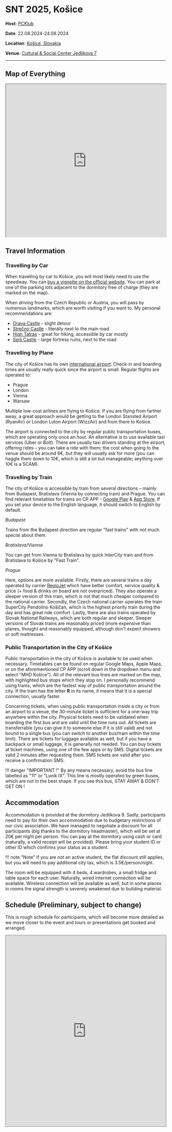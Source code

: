 # SNT 2025, Košice

**Host**: [PCKlub](https://pcklub.sk/)

**Date**: 22.08.2024-24.08.2024

**Location**: [Košice, Slovakia](https://maps.app.goo.gl/DzgL8GCuKCccFcX47)

**Venue**: [Cultural & Social Center Jedlíkova 7](https://maps.app.goo.gl/5gyNgTHsmN7fheab9)

------------------------------------------------------------------------

## Map of Everything

<iframe src="https://www.google.com/maps/d/u/1/embed?mid=13phgksWZd3I-MpJkVYDJ_u4piRx27uw&ehbc=2E312F&noprof=1" width=100% height="480"></iframe>

## Travel Information

### Travelling by Car

When travelling by car to Košice, you will most likely need to use the speedway. You can [buy a vignette on the official website](https://eznamka.sk/en). You can park at one of the parking lots adjacent to the dormitory free of charge (they are marked on the map).

When driving from the Czech Republic or Austria, you will pass by numerous landmarks, which are worth visiting if you want to. My personal recommendations are:

 - [Orava Castle](https://maps.app.goo.gl/15pxJ47h6rC1Ewqp7) - slight detour
 - [Strečno Castle](https://maps.app.goo.gl/mqmUrqWqLvFCq1yy8) - literally next to the main road
 - [High Tatras](https://maps.app.goo.gl/t4Bm4GW79ow354cK9) - great for hiking, accessible by car mostly
 - [Spiš Castle](https://maps.app.goo.gl/xpjg7zL69RuHa4rz9) - large fortress ruins, next to the road

### Travelling by Plane

The city of Košice has its own [international airport](https://www.airportkosice.sk/en). Check-in and boarding times are usually really quick since the airport is small. Regular flights are operated to:

 - Prague
 - London
 - Vienna
 - Warsaw

Multiple low-cost airlines are flying to Košice. If you are flying from farther away, a great approach would be getting to the London Stansted Airport (RyanAir) or London Luton Airport (WizzAir) and from there to Košice.

The airport is connected to the city by regular public transportation buses, which are operating only once an hour. An alternative is to use available taxi services (Uber or Bolt). There are usually taxi drivers standing at the airport, offering rides – you can take a ride with them; the cost when going to the venue should be around 6€, but they will usually ask for more (you can haggle them down to 10€, which is still a lot but manageable; anything over 10€ is a SCAM).

### Travelling by Train

The city of Košice is accessible by train from several directions – mainly from Budapest, Bratislava (Vienna by connecting train) and Prague. You can find relevant timetables for trains on CP APP - [Google Play](https://play.google.com/store/apps/details?id=cz.chaps.cpsk&pcampaignid=web_share) & [App Store](https://apps.apple.com/us/app/cestovn%C3%A9-poriadky-cp/id1054934213). If you set your device to the English language, it should switch to English by default.

*Budapest*

Trains from the Budapest direction are regular "fast trains" with not much special about them.

*Bratislava/Vienna*

You can get from Vienna to Bratislava by quick InterCity train and from Bratislava to Košice by "Fast Train".

*Prague*

Here, options are more available. Firstly, there are several trains a day operated by carrier [RegioJet](https://regiojet.com/) which have better comfort, service quality & price (+ food & drinks on board are not overpriced). They also operate a sleeper version of this train, which is not that much cheaper compared to the national carrier. Secondly, the Czech national carrier operates the train SuperCity Pendolino Košičan, which is the highest priority train during the day and has great ride comfort. Lastly, there are also trains operated by Slovak National Railways, which are both regular and sleeper. Sleeper versions of Slovak trains are reasonably priced (more expensive than planes, though) and reasonably equipped, although don't expect showers or soft mattresses.

### Public Transportation in the City of Košice

Public transportation in the city of Košice is available to be used when necessary. Timetables can be found on regular Google Maps, Apple Maps, or on the aforementioned CP APP (scroll down in the dropdown menu and select "MHD Košice"). All of the relevant bus lines are marked on the map, with highlighted bus stops which they stop on. I personally recommend using trams, which are the fastest way of public transportation around the city. If the tram has the letter **R** in its name, it means that it is a special connection, usually faster.

Concerning tickets, when using public transportation inside a city or from an airport to a venue, the 30-minute ticket is sufficient for a one-way trip anywhere within the city. Physical tickets need to be validated when boarding the first bus and are valid until the time runs out. All tickets are transferrable (you can give it to someone else if it is still valid) and not bound to a single bus (you can switch to another bus/tram within the time limit). There are tickets for luggage available as well, but if you have a backpack or small luggage, it is generally not needed. You can buy tickets at ticket machines, using one of the few apps or by SMS. Digital tickets are valid 2 minutes after requesting them. SMS tickets are valid after you receive a confirmation SMS.

!!! danger "IMPORTANT !"
    By any means necessary, avoid the bus line labelled as "11" or "Luník IX". This line is mostly operated by green buses, which are not in the best shape. If you see this bus, STAY AWAY & DON'T GET ON !

## Accommodation

Accommodation is provided at the dormitory Jedlíkova 9. Sadly, participants need to pay for their own accommodation due to budgetary restrictions of our civic association. We have managed to negotiate a discount for all participants (big thanks to the dormitory headmaster), which will be set at 20€ per night per person. You can pay at the dormitory using cash or card (naturally, a valid receipt will be provided). Please bring your student ID or other ID which confirms your status as a student. 

!!! note "Note"
    If you are not an active student, the flat discount still applies, but you will need to pay additional city tax, which is 3.5€/person/night.

The room will be equipped with 4 beds, 4 wardrobes, a small fridge and table space for each user. Naturally, wired internet connection will be available. Wireless connection will be available as well, but in some places in rooms the signal strength is severely weakened due to building material.

## Schedule (Preliminary, subject to change)

This is rough schedule for participants, which will become more detailed as we move closer to the event and tours or presentations get booked and arranged.

<iframe src="https://calendar.google.com/calendar/embed?height=600&wkst=2&ctz=Europe%2FPrague&showPrint=0&mode=AGENDA&title=SNT%202025%20Preliminary%20Programme&src=ODMwMGIxODgxNjVhMjM4ODQ2YzRkMWEyMGIwNTQxZmY3YmJhMzE3MGViNzJhYTkwOTE0OWIxMGI1MDA0ZmE3ZkBncm91cC5jYWxlbmRhci5nb29nbGUuY29t&color=%233f51b5" style="border:solid 1px #777" width=100% height="600" frameborder="0" scrolling="no"></iframe>